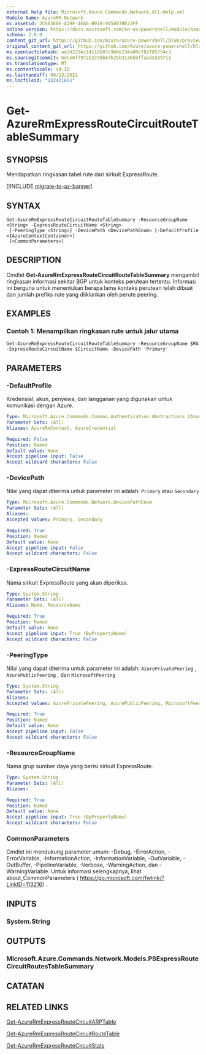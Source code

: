 ```yaml
---
external help file: Microsoft.Azure.Commands.Network.dll-Help.xml
Module Name: AzureRM.Network
ms.assetid: 2C603E0E-A19F-4EA6-B918-945007BE22FF
online version: https://docs.microsoft.com/en-us/powershell/module/azurerm.network/get-azurermexpressroutecircuitroutetablesummary
schema: 2.0.0
content_git_url: https://github.com/Azure/azure-powershell/blob/preview/src/ResourceManager/Network/Commands.Network/help/Get-AzureRmExpressRouteCircuitRouteTableSummary.md
original_content_git_url: https://github.com/Azure/azure-powershell/blob/preview/src/ResourceManager/Network/Commands.Network/help/Get-AzureRmExpressRouteCircuitRouteTableSummary.md
ms.openlocfilehash: aa3d229ec14118b87c960e234a00cf82f85754c3
ms.sourcegitcommit: 6dce6f7972b2236b87b25b31465bffaad2435711
ms.translationtype: MT
ms.contentlocale: id-ID
ms.lasthandoff: 09/13/2021
ms.locfileid: "132421651"
---
```

# Get-AzureRmExpressRouteCircuitRouteTableSummary

## SYNOPSIS
Mendapatkan ringkasan tabel rute dari sirkuit ExpressRoute.

[!INCLUDE [migrate-to-az-banner](../../includes/migrate-to-az-banner.md)]

## SYNTAX

```
Get-AzureRmExpressRouteCircuitRouteTableSummary -ResourceGroupName <String> -ExpressRouteCircuitName <String>
 [-PeeringType <String>] -DevicePath <DevicePathEnum> [-DefaultProfile <IAzureContextContainer>]
 [<CommonParameters>]
```

## DESCRIPTION
Cmdlet **Get-AzureRmExpressRouteCircuitRouteTableSummary** mengambil ringkasan informasi sekitar BGP untuk konteks perutean tertentu. Informasi ini berguna untuk menentukan berapa lama konteks perutean telah dibuat dan jumlah prefiks rute yang diiklankan oleh perute peering.

## EXAMPLES

### Contoh 1: Menampilkan ringkasan rute untuk jalur utama
```
Get-AzureRmExpressRouteCircuitRouteTableSummary -ResourceGroupName $RG -ExpressRouteCircuitName $CircuitName -DevicePath 'Primary'
```

## PARAMETERS

### -DefaultProfile
Kredensial, akun, penyewa, dan langganan yang digunakan untuk komunikasi dengan Azure.

```yaml
Type: Microsoft.Azure.Commands.Common.Authentication.Abstractions.IAzureContextContainer
Parameter Sets: (All)
Aliases: AzureRmContext, AzureCredential

Required: False
Position: Named
Default value: None
Accept pipeline input: False
Accept wildcard characters: False
```

### -DevicePath
Nilai yang dapat diterima untuk parameter ini adalah: `Primary` atau `Secondary`

```yaml
Type: Microsoft.Azure.Commands.Network.DevicePathEnum
Parameter Sets: (All)
Aliases:
Accepted values: Primary, Secondary

Required: True
Position: Named
Default value: None
Accept pipeline input: False
Accept wildcard characters: False
```

### -ExpressRouteCircuitName
Nama sirkuit ExpressRoute yang akan diperiksa.

```yaml
Type: System.String
Parameter Sets: (All)
Aliases: Name, ResourceName

Required: True
Position: Named
Default value: None
Accept pipeline input: True (ByPropertyName)
Accept wildcard characters: False
```

### -PeeringType
Nilai yang dapat diterima untuk parameter ini adalah: `AzurePrivatePeering` , `AzurePublicPeering` , dan `MicrosoftPeering`

```yaml
Type: System.String
Parameter Sets: (All)
Aliases:
Accepted values: AzurePrivatePeering, AzurePublicPeering, MicrosoftPeering

Required: True
Position: Named
Default value: None
Accept pipeline input: False
Accept wildcard characters: False
```

### -ResourceGroupName
Nama grup sumber daya yang berisi sirkuit ExpressRoute.

```yaml
Type: System.String
Parameter Sets: (All)
Aliases:

Required: True
Position: Named
Default value: None
Accept pipeline input: True (ByPropertyName)
Accept wildcard characters: False
```

### CommonParameters
Cmdlet ini mendukung parameter umum: -Debug, -ErrorAction, -ErrorVariable, -InformationAction, -InformationVariable, -OutVariable, -OutBuffer, -PipelineVariable, -Verbose, -WarningAction, dan -WarningVariable. Untuk informasi selengkapnya, lihat about_CommonParameters ( https://go.microsoft.com/fwlink/?LinkID=113216) .

## INPUTS

### System.String

## OUTPUTS

### Microsoft.Azure.Commands.Network.Models.PSExpressRouteCircuitRoutesTableSummary

## CATATAN

## RELATED LINKS

[Get-AzureRmExpressRouteCircuitARPTable](Get-AzureRmExpressRouteCircuitARPTable.md)

[Get-AzureRmExpressRouteCircuitRouteTable](Get-AzureRmExpressRouteCircuitRouteTable.md)

[Get-AzureRmExpressRouteCircuitStats](Get-AzureRmExpressRouteCircuitStats.md)
